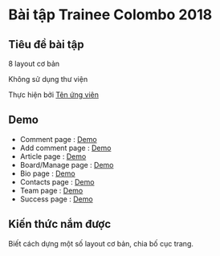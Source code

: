 
# Bài tập Trainee Colombo 2018

## Tiêu đề bài tập

8 layout cơ bản

Không sử dụng thư viện

Thực hiện bởi [Tên ứng viên](https://github.com/DoVanDuyHedspi)

## Demo
* Comment page : [Demo](https://dovanduyhedspi.github.io/DUYDV-Frontend1-1.4/comment.html)
* Add comment page : [Demo](https://dovanduyhedspi.github.io/DUYDV-Frontend1-1.4/addComment.html)
* Article page : [Demo](https://dovanduyhedspi.github.io/DUYDV-Frontend1-1.4/article.html)
* Board/Manage page : [Demo](https://dovanduyhedspi.github.io/DUYDV-Frontend1-1.4/board.html)
* Bio page : [Demo](https://dovanduyhedspi.github.io/DUYDV-Frontend1-1.4/bio.html)
* Contacts page : [Demo](https://dovanduyhedspi.github.io/DUYDV-Frontend1-1.4/contacts.html)
* Team page : [Demo](https://dovanduyhedspi.github.io/DUYDV-Frontend1-1.4/team.html)
* Success page : [Demo](https://dovanduyhedspi.github.io/DUYDV-Frontend1-1.4/success.html)

## Kiến thức nắm được

Biết cách dựng một số layout cơ bản, chia bố cục trang.
